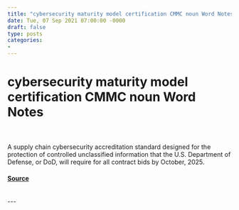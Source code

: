 ```yaml
---
title: "cybersecurity maturity model certification CMMC noun Word Notes"
date: Tue, 07 Sep 2021 07:00:00 -0000
draft: false
type: posts
categories: 
- 
---
```

# cybersecurity maturity model certification CMMC noun Word Notes

<br/>

<br/>
A supply chain cybersecurity accreditation standard designed for the protection of controlled unclassified information that the U.S. Department of Defense, or DoD, will require for all contract bids by October, 2025.

#### [Source](https://thecyberwire.com/podcasts/word-notes/63/notes)

<br/>
---
